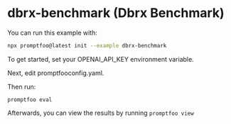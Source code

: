 # dbrx-benchmark (Dbrx Benchmark)

You can run this example with:

```bash
npx promptfoo@latest init --example dbrx-benchmark
```

To get started, set your OPENAI_API_KEY environment variable.

Next, edit promptfooconfig.yaml.

Then run:

```
promptfoo eval
```

Afterwards, you can view the results by running `promptfoo view`
